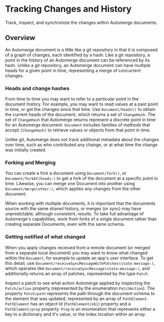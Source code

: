 # Tracking Changes and History

Track, inspect, and synchronize the changes within Automerge documents.

## Overview

An Automerge document is a little like a git repository in that it is composed of a graph of changes, each identified by a hash. 
Like a git repository, a point in the history of an Automerge document can be referenced by its hash. 
_Unlike_ a git repository, an Automerge document can have multiple heads for a given point in time, representing a merge of concurrent changes. 

### Heads and change hashes

From time to time you may want to refer to a particular point in the document history. 
For example, you may want to read values at a past point in time, or get the changes since that time.
Use ``Document/heads()`` to obtain the current heads of the document, which returns a set of ``ChangeHash``.
The set of `ChangeHash` that Automerge returns represent a discrete point in time for an Automerge document.
`Document` includes families of methods that accept `[ChangeHash]` to retrieve values or objects from that point in time.

Unlike git, Automerge does not track additional metadata about the changes over time, such as who contributed any change, or at what time the change was initially created. 

### Forking and Merging

You can create a fork a document using ``Document/fork()``, or ``Document/forkAt(heads:)`` to get a fork of the document at a specific point in time.
Likewise, you can merge one Document into another using ``Document/merge(other:)``, which applies any changes from the other document.

When working with multiple documents, it is important that the documents source with the same shared history, or merges (or sync) may have unpredictable, although consistent, results.
To take full advantage of Automerge's capabilities, work from forks of a single document rather than creating separate Documents, even with the same schema.

### Getting notified of what changed

When you apply changes received from a remote document (or merged from a separate local document) you may want to know what changed within the `Document`, for example to update an app's user interface.
To get this detail, use ``Document/receiveSyncMessageWithPatches(state:message:)``, which operates like `Document/receiveSyncMessage(state:message:)`, and additionally returns an array of patches, represented by the type ``Patch``.

Inspect a patch to see what action Automerge applied by inspecting the ``Patch/action`` property (represented by the enumeration ``PatchAction``).
The property ``Patch/path`` represents the path through the document schema to the element that was updated, represented by an array of ``PathElement``.
`PathElement` has an object Id (``PathElement/obj``) property and a ``PathElement/prop`` property.
`Prop` is an enumeration that represents either a key to a dictionary and it's value, or the index location within an array.
